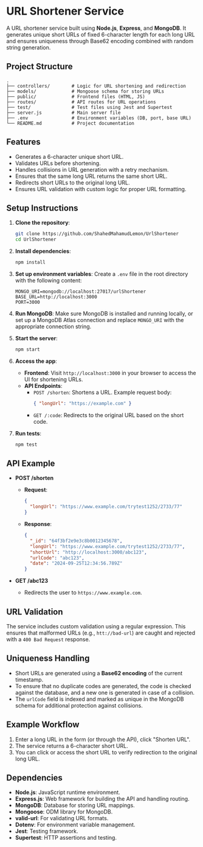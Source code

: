 # URL Shortener Service

A URL shortener service built using **Node.js**, **Express**, and **MongoDB**. It generates unique short URLs of fixed 6-character length for each long URL and ensures uniqueness through Base62 encoding combined with random string generation.

## Project Structure

```
.
├── controllers/        # Logic for URL shortening and redirection
├── models/             # Mongoose schema for storing URLs
├── public/             # Frontend files (HTML, JS)
├── routes/             # API routes for URL operations
├── test/               # Test files using Jest and Supertest
├── server.js           # Main server file
├── .env                # Environment variables (DB, port, base URL)
└── README.md           # Project documentation
```

## Features

- Generates a 6-character unique short URL.
- Validates URLs before shortening.
- Handles collisions in URL generation with a retry mechanism.
- Ensures that the same long URL returns the same short URL.
- Redirects short URLs to the original long URL.
- Ensures URL validation with custom logic for proper URL formatting.

## Setup Instructions

1. **Clone the repository**:

   ```bash
   git clone https://github.com/ShahedMahamudLemon/UrlShortener
   cd UrlShortener
   ```

2. **Install dependencies**:

   ```bash
   npm install
   ```

3. **Set up environment variables**:
   Create a `.env` file in the root directory with the following content:

   ```
   MONGO_URI=mongodb://localhost:27017/urlShortener
   BASE_URL=http://localhost:3000
   PORT=3000
   ```

4. **Run MongoDB**:
   Make sure MongoDB is installed and running locally, or set up a MongoDB Atlas connection and replace `MONGO_URI` with the appropriate connection string.

5. **Start the server**:

   ```bash
   npm start
   ```

6. **Access the app**:

   - **Frontend**: Visit `http://localhost:3000` in your browser to access the UI for shortening URLs.
   - **API Endpoints**:
     - `POST /shorten`: Shortens a URL. Example request body:
       ```json
       { "longUrl": "https://example.com" }
       ```
     - `GET /:code`: Redirects to the original URL based on the short code.

7. **Run tests**:

   ```bash
   npm test
   ```

## API Example

- **POST /shorten**

  - **Request**:
    ```json
    {
      "longUrl": "https://www.example.com/trytest1252/2733/77"
    }
    ```
  - **Response**:
    ```json
    {
      "_id": "64f3bf2e9e3c8b0012345678",
      "longUrl": "https://www.example.com/trytest1252/2733/77",
      "shortUrl": "http://localhost:3000/abc123",
      "urlCode": "abc123",
      "date": "2024-09-25T12:34:56.789Z"
    }
    ```

- **GET /abc123**
  - Redirects the user to `https://www.example.com`.

## URL Validation

The service includes custom validation using a regular expression. This ensures that malformed URLs (e.g., `htt://bad-url`) are caught and rejected with a `400 Bad Request` response.

## Uniqueness Handling

- Short URLs are generated using a **Base62 encoding** of the current timestamp.
- To ensure that no duplicate codes are generated, the code is checked against the database, and a new one is generated in case of a collision.
- The `urlCode` field is indexed and marked as unique in the MongoDB schema for additional protection against collisions.

## Example Workflow

1. Enter a long URL in the form (or through the API), click "Shorten URL".
2. The service returns a 6-character short URL.
3. You can click or access the short URL to verify redirection to the original long URL.

## Dependencies

- **Node.js**: JavaScript runtime environment.
- **Express.js**: Web framework for building the API and handling routing.
- **MongoDB**: Database for storing URL mappings.
- **Mongoose**: ODM library for MongoDB.
- **valid-url**: For validating URL formats.
- **Dotenv**: For environment variable management.
- **Jest**: Testing framework.
- **Supertest**: HTTP assertions and testing.
